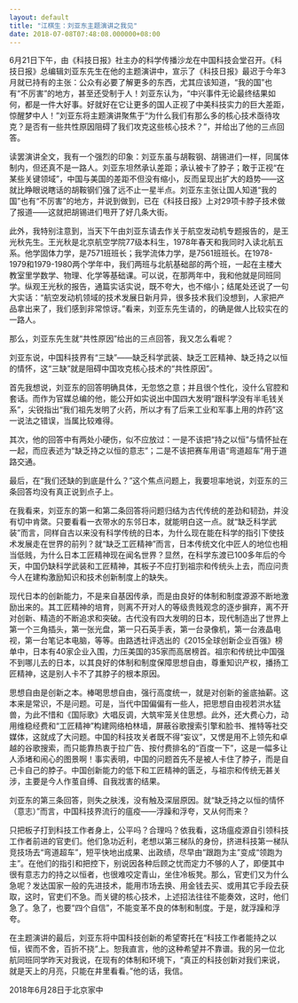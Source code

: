 ```yaml
---
layout: default
title: "江棋生：刘亚东主题演讲之我见"
date: 2018-07-08T07:48:08.000000+08:00
---
```


6月21日下午，由《科技日报》社主办的科学传播沙龙在中国科技会堂召开。《科技日报》总编辑刘亚东先生在他的主题演讲中，宣示了《科技日报》最迟于今年3月就已持有的主张：公众有必要了解更多的东西，尤其应该知道，“我的国”也有“不厉害”的地方，甚至还受制于人！刘亚东认为，“中兴事件无论最终结果如何，都是一件大好事。好就好在它让更多的国人正视了中美科技实力的巨大差距，惊醒梦中人！”刘亚东将主题演讲聚焦于“为什么我们有那么多的核心技术亟待攻克？是否有一些共性原因阻碍了我们攻克这些核心技术？”，并给出了他的三点回答。

读罢演讲全文，我有一个强烈的印象：刘亚东虽与胡鞍钢、胡锡进们一样，同属体制内，但还真不是一路人。刘亚东坦然承认差距；承认被卡了脖子；敢于正视“在某些关键领域”，中国与美国的差距不但没有缩小，反而呈现出扩大的趋势——这就比睁眼说瞎话的胡鞍钢们强了远不止一星半点。刘亚东主张让国人知道“我的国”也有“不厉害”的地方，并说到做到，已在《科技日报》上对29项卡脖子技术做了报道——这就把胡锡进们甩开了好几条大街。

此外，我特别注意到，当天下午由刘亚东请去作关于航空发动机专题报告的，是王光秋先生。王光秋是北京航空学院77级本科生，1978年春天和我同时入读北航五系。他学固体力学，是7571班班长；我学流体力学，是7561班班长。在1978-1979和1979-1980两个学年中，我们两班与北航基础部的两个班，一起在主楼大教室里学数学、物理、化学等基础课。可以说，在那两年中，我和他就是同班同学。纵观王光秋的报告，通篇实话实说，既不夸大，也不缩小；结尾处还说了一句大实话：“航空发动机领域的技术发展日新月异，很多技术我们没想到，人家把产品拿出来了，我们感到非常惊讶。”看来，刘亚东先生请的，的确是做人比较实在的一路人。

那么，刘亚东先生就“共性原因”给出的三点回答，我又怎么看呢？

刘亚东说，中国科技界有“三缺”——缺乏科学武装、缺乏工匠精神、缺乏持之以恒的情怀，这“三缺”就是阻碍中国攻克核心技术的“共性原因”。

首先我想说，刘亚东的回答明确具体，无忽悠之意；并且很个性化，没什么官腔和套话。而作为官媒总编的他，能公开如实说出中国四大发明“跟科学没有半毛钱关系”，尖锐指出“我们祖先发明了火药，所以才有了后来工业和军事上用的炸药”这一说法之错误，当属比较难得。

其次，他的回答中有两处小硬伤，似不应放过：一是不该把“持之以恒”与情怀扯在一起，而应表述为“缺乏持之以恒的意志”；二是不该把赛车用语“弯道超车”用于道路交通。

最后，在“我们还缺的到底是什么？”这个焦点问题上，我要坦率地说，刘亚东的三条回答均没有真正说到点子上。

在我看来，刘亚东的第一和第二条回答将问题归结为古代传统的差劲和韧劲，并没有切中肯綮。只要看看一衣带水的东邻日本，就能明白这一点。就“缺乏科学武装”而言，同样自古以来没有科学传统的日本，为什么现在能在科学的指引下使技术发展走在世界的前列？就“缺乏工匠精神”而言，日本传统文化中匠人的地位也相当低贱，为什么日本工匠精神现在闻名世界？显然，在科学东渡已100多年后的今天，中国仍缺科学武装和工匠精神，其板子不应打到祖宗和传统头上去，而应问责今人在建构激励知识和技术创新制度上的缺失。

现代日本的创新能力，不是来自基因传承，而是由良好的体制和制度源源不断地激励出来的。其工匠精神的培育，则离不开对人的等级贵贱观念的逐步摒弃，离不开对创新、精造的不断追求和突破。古代没有四大发明的日本，现代制造出了世界上第一个三角插头，第一张光盘，第一只石英手表，第一台录像机，第一台液晶电视，第一台笔记本电脑，等等。由路透社评选出的《2015全球创新企业百强》榜单中，日本有40家企业入围，力压美国的35家而高居榜首。祖宗和传统比中国强不到哪儿去的日本，以其良好的体制和制度保障思想自由，尊重知识产权，播扬工匠精神，这是别人卡不了其脖子的根本原因。

思想自由是创新之本。棒喝思想自由，强行高度统一，就是对创新的釜底抽薪。这本来是常识，不是问题。可是，当代中国偏偏有一些人，把思想自由视若洪水猛兽，为此不惜和《国际歌》大唱反调，大筑牢笼关住思想。此外，还大费心力，动用维稳经费和“工匠精神”构建网络柏林墙，屏蔽谷歌搜索引擎和脸书、推特等社交媒体，这就成了大问题。中国的科技攻关者既不得“妄议”，又愣是用不上领先和卓越的谷歌搜索，而只能靠热衷于拉广告、按付费排名的“百度一下”，这是一幅多让人添堵和闹心的图景啊！事实表明，中国的问题首先不是被人卡住了脖子，而是自己卡自己的脖子。中国创新能力的低下和工匠精神的匮乏，与祖宗和传统无甚关涉，主要是今人作茧自缚、自我戕害的结果。

刘亚东的第三条回答，则失之肤浅，没有触及深层原因。就“缺乏持之以恒的情怀（意志）”而言，中国科技界流行的瘟疫——浮躁和浮夸，又从何而来？

只把板子打到科技工作者身上，公平吗？合理吗？依我看，这场瘟疫源自引领科技工作者前进的官吏们。他们急功近利，老想以第三梯队的身份，挤进科技第一梯队竞技场去“弯道超车”，短平快地出成果、出政绩，尽早由“跟跑为主”变成“领跑为主”。在他们的指引和把控下，别说因各种后顾之忧而定力不够的人了，即便其中很有意志力的持之以恒者，也很难咬定青山，坐住冷板凳。那么，官吏们又为什么急呢？发达国家一般的先进技术，能用市场去换、用金钱去买、或用其它手段去获取，这时，官吏们不急。而关键的核心技术，上述招法往往不能奏效，这时，他们急了。急了，也要“四个自信”，不能变革不良的体制和制度。于是，就浮躁和浮夸。

在主题演讲的最后，刘亚东将中国科技创新的希望寄托在“科技工作者能持之以恒，锲而不舍，百折不挠”上。恕我直言，他的这种希望并不靠谱。我的另一位北航同班同学昨天对我说，在现有的体制和环境下，“真正的科技创新对我们来说，就是天上的月亮，只能在井里看看。”他的话，我信。

2018年6月28日于北京家中

